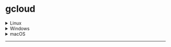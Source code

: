 # gcloud

<details>
<summary>Linux</summary>

<!-- Content for the Linux tab -->




</details>

<details>
<summary>Windows</summary>

<!-- Content for the Windows tab -->



</details>

<details>
<summary>macOS</summary>

<!-- Content for the macOS tab -->

python version 
```
python3 -V
```


```
python -V
```

</details>

--------
